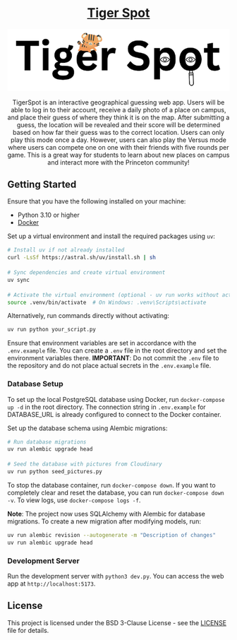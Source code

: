 <div align = "center">
<h1>
  <a href= "https://tigerspot.tigerapps.org">Tiger Spot</a>
</h1>
<p align="center">
  <img src="static/styles/logo.png" alt="Tiger Spot Logo"/>
</p>

TigerSpot is an interactive geographical guessing web app. Users will be able to log in to their account, receive a daily photo of a place on campus, and place their guess of where they think it is on the map. After submitting a guess, the location will be revealed and their score will be determined based on how far their guess was to the correct location. Users can only play this mode once a day.
However, users can also play the Versus mode where users can compete one on one with their friends with five rounds per game. This is a great way for students to learn about new places on campus and interact more with the Princeton community!

</div>

## Getting Started

Ensure that you have the following installed on your machine:

- Python 3.10 or higher
- [Docker](https://www.docker.com/products/docker-desktop/)

Set up a virtual environment and install the required packages using `uv`:

```bash
# Install uv if not already installed
curl -LsSf https://astral.sh/uv/install.sh | sh

# Sync dependencies and create virtual environment
uv sync

# Activate the virtual environment (optional - uv run works without activation)
source .venv/bin/activate  # On Windows: .venv\Scripts\activate
```

Alternatively, run commands directly without activating:

```bash
uv run python your_script.py
```

Ensure that environment variables are set in accordance with the `.env.example` file. You can create a `.env` file in the root directory and set the environment variables there. **IMPORTANT**: Do not commit the `.env` file to the repository and do not place actual secrets in the `.env.example` file.

### Database Setup

To set up the local PostgreSQL database using Docker, run `docker-compose up -d` in the root directory. The connection string in `.env.example` for DATABASE_URL is already configured to connect to the Docker container.

Set up the database schema using Alembic migrations:

```bash
# Run database migrations
uv run alembic upgrade head

# Seed the database with pictures from Cloudinary
uv run python seed_pictures.py
```

To stop the database container, run `docker-compose down`. If you want to completely clear and reset the database, you can run `docker-compose down -v`. To view logs, use `docker-compose logs -f`.

**Note**: The project now uses SQLAlchemy with Alembic for database migrations. To create a new migration after modifying models, run:

```bash
uv run alembic revision --autogenerate -m "Description of changes"
uv run alembic upgrade head
```

### Development Server

Run the development server with `python3 dev.py`. You can access the web app at `http://localhost:5173`.

## License

This project is licensed under the BSD 3-Clause License - see the [LICENSE](LICENSE) file for details.
